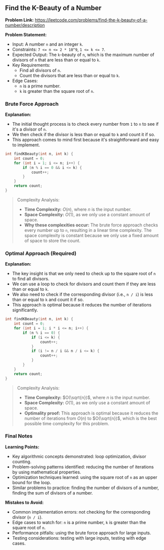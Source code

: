 ## Find the K-Beauty of a Number
**Problem Link:** https://leetcode.com/problems/find-the-k-beauty-of-a-number/description

**Problem Statement:**
- Input: A number `n` and an integer `k`.
- Constraints: `7 <= n <= 2 * 10^9`, `1 <= k <= 7`.
- Expected Output: The `k`-beauty of `n`, which is the maximum number of divisors of `n` that are less than or equal to `k`.
- Key Requirements:
  - Find all divisors of `n`.
  - Count the divisors that are less than or equal to `k`.
- Edge Cases:
  - `n` is a prime number.
  - `k` is greater than the square root of `n`.

### Brute Force Approach

**Explanation:**
- The initial thought process is to check every number from `1` to `n` to see if it's a divisor of `n`.
- We then check if the divisor is less than or equal to `k` and count it if so.
- This approach comes to mind first because it's straightforward and easy to implement.

```cpp
int findKBeauty(int n, int k) {
    int count = 0;
    for (int i = 1; i <= n; i++) {
        if (n % i == 0 && i <= k) {
            count++;
        }
    }
    return count;
}
```

> Complexity Analysis:
> - **Time Complexity:** $O(n)$, where $n$ is the input number.
> - **Space Complexity:** $O(1)$, as we only use a constant amount of space.
> - **Why these complexities occur:** The brute force approach checks every number up to `n`, resulting in a linear time complexity. The space complexity is constant because we only use a fixed amount of space to store the count.

### Optimal Approach (Required)

**Explanation:**
- The key insight is that we only need to check up to the square root of `n` to find all divisors.
- We can use a loop to check for divisors and count them if they are less than or equal to `k`.
- We also need to check if the corresponding divisor (i.e., `n / i`) is less than or equal to `k` and count it if so.
- This approach is optimal because it reduces the number of iterations significantly.

```cpp
int findKBeauty(int n, int k) {
    int count = 0;
    for (int i = 1; i * i <= n; i++) {
        if (n % i == 0) {
            if (i <= k) {
                count++;
            }
            if (i != n / i && n / i <= k) {
                count++;
            }
        }
    }
    return count;
}
```

> Complexity Analysis:
> - **Time Complexity:** $O(\sqrt{n})$, where $n$ is the input number.
> - **Space Complexity:** $O(1)$, as we only use a constant amount of space.
> - **Optimality proof:** This approach is optimal because it reduces the number of iterations from $O(n)$ to $O(\sqrt{n})$, which is the best possible time complexity for this problem.

### Final Notes

**Learning Points:**
- Key algorithmic concepts demonstrated: loop optimization, divisor counting.
- Problem-solving patterns identified: reducing the number of iterations by using mathematical properties.
- Optimization techniques learned: using the square root of `n` as an upper bound for the loop.
- Similar problems to practice: finding the number of divisors of a number, finding the sum of divisors of a number.

**Mistakes to Avoid:**
- Common implementation errors: not checking for the corresponding divisor (`n / i`).
- Edge cases to watch for: `n` is a prime number, `k` is greater than the square root of `n`.
- Performance pitfalls: using the brute force approach for large inputs.
- Testing considerations: testing with large inputs, testing with edge cases.